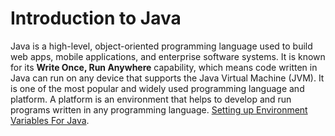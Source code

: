 # Introduction to Java

Java is a high-level, object-oriented programming language used to build web apps, mobile applications, and enterprise software systems. It is known for its **Write Once, Run Anywhere** capability, which means code written in Java can run on any device that supports the Java Virtual Machine (JVM). It is one of the most popular and widely used programming language and platform. A platform is an environment that helps to develop and run programs written in any programming language. [Setting up Environment Variables For Java](https://www.geeksforgeeks.org/java/setting-environment-java/).

